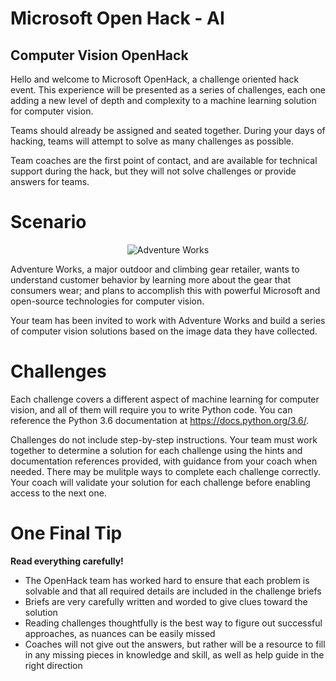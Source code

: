 # Microsoft Open Hack - AI

## Computer Vision OpenHack
Hello and welcome to Microsoft OpenHack, a challenge oriented hack event. This experience will be presented as a series of challenges, each one adding a new level of depth and complexity to a machine learning solution for computer vision.

Teams should already be assigned and seated together. During your days of hacking, teams will attempt to solve as many challenges as possible.

Team coaches are the first point of contact, and are available for technical support during the hack, but they will not solve challenges or provide answers for teams.

# Scenario
<p align="center">
<img src="https://user-images.githubusercontent.com/7014697/49985603-5f240580-ff21-11e8-8146-962deae154d4.jpg" alt="Adventure Works" style="max-width:100%;">
</p>

Adventure Works, a major outdoor and climbing gear retailer, wants to understand customer behavior by learning more about the gear that consumers wear; and plans to accomplish this with powerful Microsoft and open-source technologies for computer vision.

Your team has been invited to work with Adventure Works and build a series of computer vision solutions based on the image data they have collected.

# Challenges
Each challenge covers a different aspect of machine learning for computer vision, and all of them will require you to write Python code. You can reference the Python 3.6 documentation at https://docs.python.org/3.6/.

Challenges do not include step-by-step instructions. Your team must work together to determine a solution for each challenge using the hints and documentation references provided, with guidance from your coach when needed. There may be mulitple ways to complete each challenge correctly. Your coach will validate your solution for each challenge before enabling access to the next one.

# One Final Tip
**Read everything carefully!**

- The OpenHack team has worked hard to ensure that each problem is solvable and that all required details are included in the challenge briefs
- Briefs are very carefully written and worded to give clues toward the solution
- Reading challenges thoughtfully is the best way to figure out successful approaches, as nuances can be easily missed
- Coaches will not give out the answers, but rather will be a resource to fill in any missing pieces in knowledge and skill, as well as help guide in the right direction
